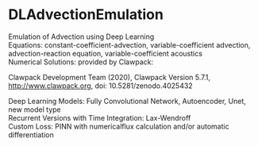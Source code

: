 # DLAdvectionEmulation
Emulation of Advection using Deep Learning  
Equations: constant-coefficient-advection, variable-coefficient advection, advection-reaction equation, variable-coefficient acoustics  
Numerical Solutions: provided by Clawpack:    

  Clawpack Development Team (2020), Clawpack Version 5.7.1,  
  http://www.clawpack.org, doi: 10.5281/zenodo.4025432   
  
Deep Learning Models: Fully Convolutional Network, Autoencoder, Unet, new model type  
Recurrent Versions with Time Integration: Lax-Wendroff  
Custom Loss: PINN with numericalflux calculation and/or automatic differentiation  
